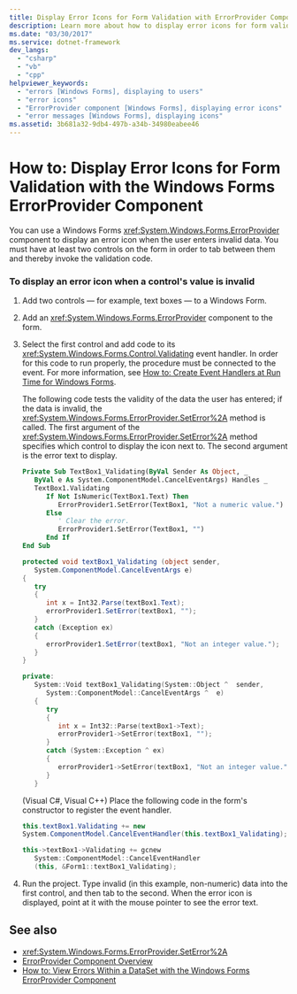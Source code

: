 ```yaml
---
title: Display Error Icons for Form Validation with ErrorProvider Component
description: Learn more about how to display error icons for form validation with the Windows Forms ErrorProvider component.
ms.date: "03/30/2017"
ms.service: dotnet-framework
dev_langs: 
  - "csharp"
  - "vb"
  - "cpp"
helpviewer_keywords: 
  - "errors [Windows Forms], displaying to users"
  - "error icons"
  - "ErrorProvider component [Windows Forms], displaying error icons"
  - "error messages [Windows Forms], displaying icons"
ms.assetid: 3b681a32-9db4-497b-a34b-34980eabee46
---
```

# How to: Display Error Icons for Form Validation with the Windows Forms ErrorProvider Component

You can use a Windows Forms <xref:System.Windows.Forms.ErrorProvider> component to display an error icon when the user enters invalid data. You must have at least two controls on the form in order to tab between them and thereby invoke the validation code.

### To display an error icon when a control's value is invalid

1. Add two controls — for example, text boxes — to a Windows Form.

2. Add an <xref:System.Windows.Forms.ErrorProvider> component to the form.

3. Select the first control and add code to its <xref:System.Windows.Forms.Control.Validating> event handler. In order for this code to run properly, the procedure must be connected to the event. For more information, see [How to: Create Event Handlers at Run Time for Windows Forms](how-to-add-an-event-handler.md#handle-an-event-at-runtime).

     The following code tests the validity of the data the user has entered; if the data is invalid, the <xref:System.Windows.Forms.ErrorProvider.SetError%2A> method is called. The first argument of the <xref:System.Windows.Forms.ErrorProvider.SetError%2A> method specifies which control to display the icon next to. The second argument is the error text to display.

    ```vb
    Private Sub TextBox1_Validating(ByVal Sender As Object, _
       ByVal e As System.ComponentModel.CancelEventArgs) Handles _
       TextBox1.Validating
          If Not IsNumeric(TextBox1.Text) Then
             ErrorProvider1.SetError(TextBox1, "Not a numeric value.")
          Else
             ' Clear the error.
             ErrorProvider1.SetError(TextBox1, "")
          End If
    End Sub
    ```

    ```csharp
    protected void textBox1_Validating (object sender,
       System.ComponentModel.CancelEventArgs e)
    {
       try
       {
          int x = Int32.Parse(textBox1.Text);
          errorProvider1.SetError(textBox1, "");
       }
       catch (Exception ex)
       {
          errorProvider1.SetError(textBox1, "Not an integer value.");
       }
    }
    ```

    ```cpp
    private:
       System::Void textBox1_Validating(System::Object ^  sender,
          System::ComponentModel::CancelEventArgs ^  e)
       {
          try
          {
             int x = Int32::Parse(textBox1->Text);
             errorProvider1->SetError(textBox1, "");
          }
          catch (System::Exception ^ ex)
          {
             errorProvider1->SetError(textBox1, "Not an integer value.");
          }
       }
    ```

     (Visual C#, Visual C++) Place the following code in the form's constructor to register the event handler.

    ```csharp
    this.textBox1.Validating += new
    System.ComponentModel.CancelEventHandler(this.textBox1_Validating);
    ```

    ```cpp
    this->textBox1->Validating += gcnew
       System::ComponentModel::CancelEventHandler
       (this, &Form1::textBox1_Validating);
    ```

4. Run the project. Type invalid (in this example, non-numeric) data into the first control, and then tab to the second. When the error icon is displayed, point at it with the mouse pointer to see the error text.

## See also

- <xref:System.Windows.Forms.ErrorProvider.SetError%2A>
- [ErrorProvider Component Overview](errorprovider-component-overview-windows-forms.md)
- [How to: View Errors Within a DataSet with the Windows Forms ErrorProvider Component](view-errors-within-a-dataset-with-wf-errorprovider-component.md)
